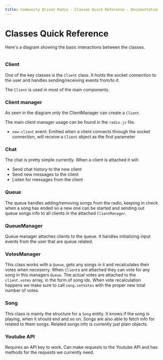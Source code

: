 ```yaml
---
title: Community Driven Radio - Classes Quick Reference - Documentation
---
```


# Classes Quick Reference

Here's a diagram showing the basic interactions between the classes.

<div class="mxgraph" style="max-width:100%;border:1px solid transparent;" data-mxgraph="{&quot;highlight&quot;:&quot;#0000ff&quot;,&quot;lightbox&quot;:false,&quot;nav&quot;:true,&quot;resize&quot;:true,&quot;toolbar&quot;:&quot;zoom&quot;,&quot;edit&quot;:&quot;https://drive.google.com/uc?id=0Bw_RSgw8AS5IZFczTUMxOXNhRTA&amp;export=download&quot;,&quot;url&quot;:&quot;https://drive.google.com/uc?id=0Bw_RSgw8AS5IZFczTUMxOXNhRTA&amp;export=download&quot;}"></div>
<script type="text/javascript" src="https://www.draw.io/embed2.js?&fetch=https%3A%2F%2Fdrive.google.com%2Fuc%3Fid%3D0Bw_RSgw8AS5IZFczTUMxOXNhRTA%26export%3Ddownload"></script>

### Client

One of the key classes is the `Client` class. It holds the socket connection to the user 
and handles sending/receiving events from/to it.

The `Client` is used in most of the main components.

### Client manager

As seen in the diagram only the ClientManager can create a `Client`.

The main client manager usage can be found in the `radio.js` file.

 - `new-client` event: Emitted when a client connects through the socket connection, 
 will receive a `Client` object as the first parameter 

### Chat

The chat is pretty simple currently. When a client is attached it will:

- Send chat history to the new client
- Send new messages to the client
- Listen for messages from the client

### Queue

The queue handles adding/removing songs from the radio, keeping in check when a song has ended 
so a new one can be started and sending out queue songs info to all clients in the attached `ClientManager`.

### QueueManager

Queue manager attaches clients to the queue. It handles initializing input events from the user that are queue related.

### VotesManager

This class works with a `Queue`, gets any songs in it and recalculates their votes when neceserry.
When `Client`s are attached they can vote for any song in this managers `Queue`.
The actual votes are attached to the `client.votes` array, in the form of song ids. When vote recalculation happens
we make sure to call `song.setVotes` with the proper new total number of votes.

### Song

This class is mainly the structure for a `Song` entity. It knows if the song is playing, when it should end and so on.
Songs are also able to fetch info for related to them songs. Related songs info is currently just plain objects.

### Youtube API

Requires an API key to work. Can make requests to the Youtube API and has methods for the requests we currently need.